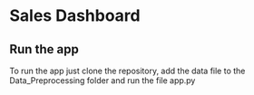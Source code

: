 # Sales Dashboard

## Run the app
To run the app just clone the repository, add the data file to the Data_Preprocessing folder and run the file app.py
